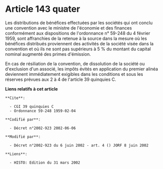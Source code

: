 # Article 143 quater

Les distributions de bénéfices effectuées par les sociétés qui ont conclu une convention avec le ministre de l'économie et
des finances conformément aux dispositions de l'ordonnance n° 59-248 du 4 février 1959, sont affranchies de la retenue à la
source dans la mesure où les bénéfices distribués proviennent des activités de la société visée dans la convention et où ils
ne sont pas supérieurs à 5 % du montant du capital nominal augmenté des primes d'émission.

En cas de résiliation de la convention, de dissolution de la société ou d'exclusion d'un associé, les impôts évités en
application du premier alinéa deviennent immédiatement exigibles dans les conditions et sous les réserves prévues aux 2 à 4
de l'article 39 quinquies C.

**Liens relatifs à cet article**

	**Cite**:

	  - CGI 39 quinquies C
	  - Ordonnance 59-248 1959-02-04

	**Codifié par**:

	  - Décret n°2002-923 2002-06-06

	**Modifié par**:

	  - Décret n°2002-923 du 6 juin 2002 - art. 4 () JORF 8 juin 2002

	**Liens**:

	  - HISTO: Edition du 31 mars 2002

